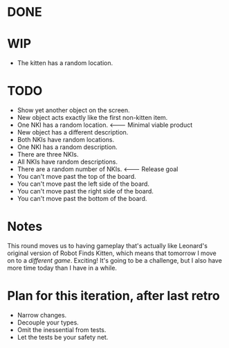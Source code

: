 # DONE


# WIP

* The kitten has a random location.

# TODO

* Show yet another object on the screen.
* New object acts exactly like the first non-kitten item.
* One NKI has a random location. &lt;--- Minimal viable product
* New object has a different description.
* Both NKIs have random locations.
* One NKI has a random description.
* There are three NKIs.
* All NKIs have random descriptions.
* There are a random number of NKIs. &lt;--- Release goal
* You can't move past the top of the board.
* You can't move past the left side of the board.
* You can't move past the right side of the board.
* You can't move past the bottom of the board.

# Notes

This round moves us to having gameplay that's actually like Leonard's original version of Robot Finds Kitten, which means that tomorrow I move on to a *different game*. Exciting! It's going to be a challenge, but I also have more time today than I have in a while.

# Plan for this iteration, after last retro

* Narrow changes.
* Decouple your types.
* Omit the inessential from tests.
* Let the tests be your safety net.
